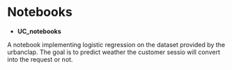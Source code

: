 # Notebooks

* **UC_notebooks**

A notebook implementing logistic regression on the dataset provided by the urbanclap. 
The goal is to predict weather the customer sessio will convert into the request or not. 


